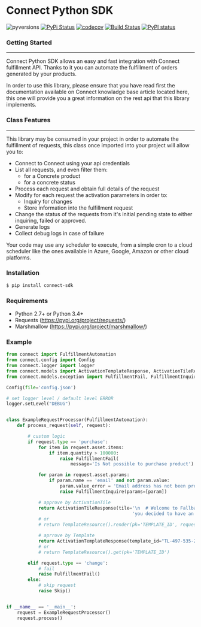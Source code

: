 # Connect Python  SDK

![pyversions](https://img.shields.io/pypi/pyversions/connect-sdk.svg)  [![PyPi Status](https://img.shields.io/pypi/v/connect-sdk.svg)](https://pypi.org/project/connect-sdk/) [![codecov](https://codecov.io/gh/ingrammicro/connect-python-sdk/branch/master/graph/badge.svg)](https://codecov.io/gh/ingrammicro/connect-python-sdk) [![Build Status](https://travis-ci.org/ingrammicro/connect-python-sdk.svg?branch=master)](https://travis-ci.org/ingrammicro/connect-python-sdk) [![PyPI status](https://img.shields.io/pypi/status/connect-sdk.svg)](https://pypi.python.org/pypi/connest-sdk/)
### Getting Started
---
Connect Python SDK allows an easy and fast integration with Connect fulfillment API. Thanks to it you can automate the fulfillment of orders generated by your products.

In order to use this library, please ensure that you have read first the documentation available on Connect knowladge base article located here, this one will provide you a great information on the rest api that this library implements.
### Class Features
---
This library may be consumed in your project in order to automate the fulfillment of requests, this class once imported into your project will allow you to:

- Connect to Connect using your api credentials
- List all requests, and even filter them:
    - for a Concrete product
    - for a concrete status
- Process each request and obtain full details of the request
- Modify for each request the activation parameters in order to:
    - Inquiry for changes
    - Store information into the fulfillment request
- Change the status of the requests from it's initial pending state to either inquiring, failed or approved.
- Generate logs
- Collect debug logs in case of failure

Your code may use any scheduler to execute, from a simple cron to a cloud scheduler like the ones available in Azure, Google, Amazon or other cloud platforms.

### Installation

```sh
$ pip install connect-sdk
```

### Requirements
* Python 2.7+ or Python 3.4+
* Requests (https://pypi.org/project/requests/)
* Marshmallow (https://pypi.org/project/marshmallow/)

### Example
```python
from connect import FulfillmentAutomation
from connect.config import Config
from connect.logger import logger
from connect.models import ActivationTemplateResponse, ActivationTileResponse
from connect.models.exception import FulfillmentFail, FulfillmentInquire, Skip

Config(file='config.json')

# set logger level / default level ERROR
logger.setLevel("DEBUG")


class ExampleRequestProcessor(FulfillmentAutomation):
    def process_request(self, request):

        # custom logic
        if request.type == 'purchase':
            for item in request.asset.items:
                if item.quantity > 100000:
                    raise FulfillmentFail(
                        message='Is Not possible to purchase product')

            for param in request.asset.params:
                if param.name == 'email' and not param.value:
                    param.value_error = 'Email address has not been provided, please provide one'
                    raise FulfillmentInquire(params=[param])

            # approve by ActivationTile
            return ActivationTileResponse(tile='\n  # Welcome to Fallball!\n\nYes, '
                                               'you decided to have an account in our amazing service!')
            # or
            # return TemplateResource().render(pk='TEMPLATE_ID', request_id=request.id)

            # aprrove by Template
            return ActivationTemplateResponse(template_id="TL-497-535-242")
            # or
            # return TemplateResource().get(pk='TEMPLATE_ID')

        elif request.type == 'change':
            # fail
            raise FulfillmentFail()
        else:
            # skip request
            raise Skip()


if __name__ == '__main__':
    request = ExampleRequestProcessor()
    request.process()
```

